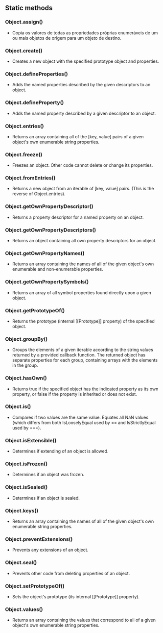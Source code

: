## Static methods
### Object.assign()
- Copia os valores de todas as propriedades próprias enumeráveis ​​de um ou mais objetos de origem para um objeto de destino.

### Object.create()
- Creates a new object with the specified prototype object and properties.

### Object.defineProperties()
- Adds the named properties described by the given descriptors to an object.

### Object.defineProperty()
- Adds the named property described by a given descriptor to an object.

### Object.entries()
- Returns an array containing all of the [key, value] pairs of a given object's own enumerable string properties.

### Object.freeze()
- Freezes an object. Other code cannot delete or change its properties.

### Object.fromEntries()
- Returns a new object from an iterable of [key, value] pairs. (This is the reverse of Object.entries).

### Object.getOwnPropertyDescriptor()
- Returns a property descriptor for a named property on an object.

### Object.getOwnPropertyDescriptors()
- Returns an object containing all own property descriptors for an object.

### Object.getOwnPropertyNames()
- Returns an array containing the names of all of the given object's own enumerable and non-enumerable properties.

### Object.getOwnPropertySymbols()
- Returns an array of all symbol properties found directly upon a given object.

### Object.getPrototypeOf()
- Returns the prototype (internal [[Prototype]] property) of the specified object.

### Object.groupBy()
- Groups the elements of a given iterable according to the string values returned by a provided callback function. The returned object has separate properties for each group, containing arrays with the elements in the group.

### Object.hasOwn()
- Returns true if the specified object has the indicated property as its own property, or false if the property is inherited or does not exist.

### Object.is()
- Compares if two values are the same value. Equates all NaN values (which differs from both IsLooselyEqual used by == and IsStrictlyEqual used by ===).

### Object.isExtensible()
- Determines if extending of an object is allowed.

### Object.isFrozen()
- Determines if an object was frozen.

### Object.isSealed()
- Determines if an object is sealed.

### Object.keys()
- Returns an array containing the names of all of the given object's own enumerable string properties.

### Object.preventExtensions()
- Prevents any extensions of an object.

### Object.seal()
- Prevents other code from deleting properties of an object.

### Object.setPrototypeOf()
- Sets the object's prototype (its internal [[Prototype]] property).

### Object.values()
- Returns an array containing the values that correspond to all of a given object's own enumerable string properties.